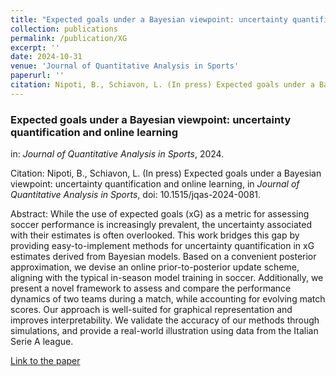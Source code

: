 ```yaml
---
title: "Expected goals under a Bayesian viewpoint: uncertainty quantification and online learning"
collection: publications
permalink: /publication/XG
excerpt: ''
date: 2024-10-31
venue: 'Journal of Quantitative Analysis in Sports'
paperurl: ''
citation: Nipoti, B., Schiavon, L. (In press) Expected goals under a Bayesian viewpoint: uncertainty quantification and online learning, in <i>Journal of Quantitative Analysis in Sports</i>, doi: 10.1515/jqas-2024-0081.
---
```



### Expected goals under a Bayesian viewpoint: uncertainty quantification and online learning
in: _Journal of Quantitative Analysis in Sports_, 2024.

Citation: Nipoti, B., Schiavon, L. (In press) Expected goals under a Bayesian viewpoint: uncertainty quantification and online learning, in <i>Journal of Quantitative Analysis in Sports</i>, doi: 10.1515/jqas-2024-0081.

Abstract: While the use of expected goals (xG) as a metric for assessing soccer performance is increasingly
prevalent, the uncertainty associated with their estimates is often overlooked. This work bridges this gap by providing easy-to-implement methods for uncertainty quantification in xG estimates derived from
Bayesian models. Based on a convenient posterior approximation, we devise an online prior-to-posterior update scheme, aligning with the typical in-season model training in soccer. Additionally, we present a
novel framework to assess and compare the performance dynamics of two teams during a match, while accounting for evolving match scores. Our approach is well-suited for graphical representation and improves
interpretability. We validate the accuracy of our methods through simulations, and provide a real-world illustration using data from the Italian Serie A league.

[Link to the paper](https://www.degruyter.com/document/doi/10.1515/jqas-2024-0081/html)
